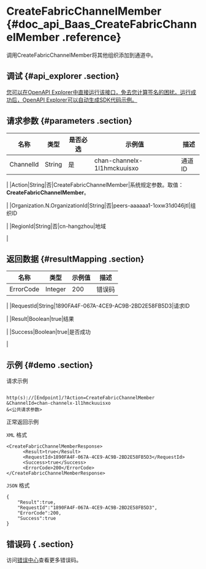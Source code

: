 # CreateFabricChannelMember {#doc_api_Baas_CreateFabricChannelMember .reference}

调用CreateFabricChannelMember将其他组织添加到通道中。

## 调试 {#api_explorer .section}

[您可以在OpenAPI Explorer中直接运行该接口，免去您计算签名的困扰。运行成功后，OpenAPI Explorer可以自动生成SDK代码示例。](https://api.aliyun.com/#product=Baas&api=CreateFabricChannelMember&type=RPC&version=2018-12-21)

## 请求参数 {#parameters .section}

|名称|类型|是否必选|示例值|描述|
|--|--|----|---|--|
|ChannelId|String|是|chan-channelx-1l1hmckuuisxo|通道ID

 |
|Action|String|否|CreateFabricChannelMember|系统规定参数。取值：**CreateFabricChannelMember**。

 |
|Organization.N.OrganizationId|String|否|peers-aaaaaa1-1oxw31d046jtl|组织ID

 |
|RegionId|String|否|cn-hangzhou|地域

 |

## 返回数据 {#resultMapping .section}

|名称|类型|示例值|描述|
|--|--|---|--|
|ErrorCode|Integer|200|错误码

 |
|RequestId|String|1890FA4F-067A-4CE9-AC9B-2BD2E58FB5D3|请求ID

 |
|Result|Boolean|true|结果

 |
|Success|Boolean|true|是否成功

 |

## 示例 {#demo .section}

请求示例

``` {#request_demo}

http(s)://[Endpoint]/?Action=CreateFabricChannelMember
&ChannelId=chan-channelx-1l1hmckuuisxo
&<公共请求参数>

```

正常返回示例

`XML` 格式

``` {#xml_return_success_demo}
<CreateFabricChannelMemberResponse>
	  <Result>true</Result>
	  <RequestId>1890FA4F-067A-4CE9-AC9B-2BD2E58FB5D3</RequestId>
	  <Success>true</Success>
	  <ErrorCode>200</ErrorCode>
</CreateFabricChannelMemberResponse>
```

`JSON` 格式

``` {#json_return_success_demo}
{
	"Result":true,
	"RequestId":"1890FA4F-067A-4CE9-AC9B-2BD2E58FB5D3",
	"ErrorCode":200,
	"Success":true
}
```

## 错误码 { .section}

访问[错误中心](https://error-center.aliyun.com/status/product/Baas)查看更多错误码。

